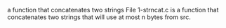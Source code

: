 a function that concatenates two strings
File 1-strncat.c is a function that concatenates two strings that will use at most n bytes from src.
